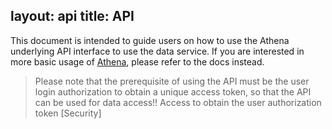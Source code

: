 layout: api
title: API
---

This document is intended to guide users on how to use the Athena underlying API interface to use the data service.
If you are interested in more basic usage of [Athena](../usage/), please refer to the docs instead.

> Please note that the prerequisite of using the API must be the user login authorization to obtain a unique access token, so that the API can be used for data access!!
> Access to obtain the user authorization token [Security]
